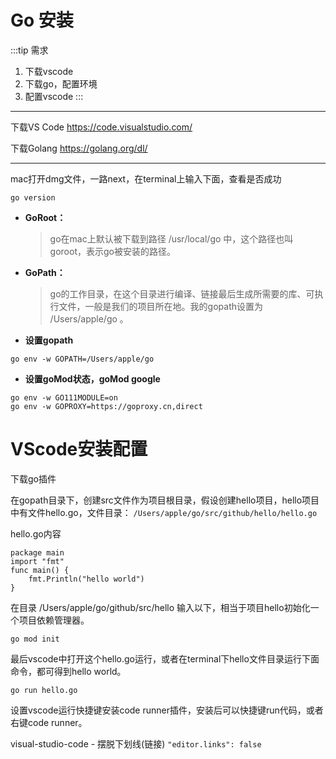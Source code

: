 # Go 安装
:::tip 需求
1. 下载vscode
2. 下载go，配置环境
3. 配置vscode
:::
-----------------------------------------
下载VS Code https://code.visualstudio.com/

下载Golang https://golang.org/dl/

-----------------------------------------
mac打开dmg文件，一路next，在terminal上输入下面，查看是否成功
```language
go version
```
- **GoRoot：**
	> go在mac上默认被下载到路径 /usr/local/go 中，这个路径也叫goroot，表示go被安装的路径。
- **GoPath：**
	>	go的工作目录，在这个目录进行编译、链接最后生成所需要的库、可执行文件，一般是我们的项目所在地。我的gopath设置为 /Users/apple/go 。

- **设置gopath**

```language
go env -w GOPATH=/Users/apple/go
```
- **设置goMod状态，goMod google**
```language
go env -w GO111MODULE=on
go env -w GOPROXY=https://goproxy.cn,direct
```
# VScode安装配置
下载go插件

在gopath目录下，创建src文件作为项目根目录，假设创建hello项目，hello项目中有文件hello.go，文件目录：
`/Users/apple/go/src/github/hello/hello.go`

hello.go内容
```language
package main
import "fmt"
func main() {
    fmt.Println("hello world")
}
```
在目录 /Users/apple/go/github/src/hello 输入以下，相当于项目hello初始化一个项目依赖管理器。
```language
go mod init
```

最后vscode中打开这个hello.go运行，或者在terminal下hello文件目录运行下面命令，都可得到hello world。
```language
go run hello.go
```

设置vscode运行快捷键安装code runner插件，安装后可以快捷键run代码，或者右键code runner。

visual-studio-code - 摆脱下划线(链接)
`"editor.links": false`